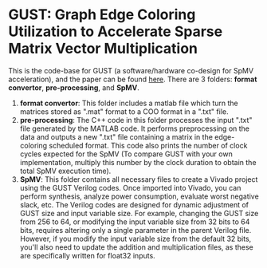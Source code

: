 # GUST: Graph Edge Coloring Utilization to Accelerate Sparse Matrix Vector Multiplication
This is the code-base for GUST (a software/hardware co-design for SpMV acceleration), and the paper can be found [here](https://www.to.be.added). There are 3 folders: **format convertor**, **pre-processing**, and **SpMV**.
1. **format convertor**: This folder includes a matlab file which turn the matrices stored as ".mat" format to a COO format in a ".txt" file.
2. **pre-processing**: The C++ code in this folder processes the input ".txt" file generated by the MATLAB code. It performs preprocessing on the data and outputs a new ".txt" file containing a matrix in the edge-coloring scheduled format.
   This code also prints the number of clock cycles expected for the SpMV (To compare GUST with your own implementation, multiply this number by the clock duration to obtain the total SpMV execution time).
3. **SpMV**: This folder contains all necessary files to create a Vivado project using the GUST Verilog codes. Once imported into Vivado, you can perform synthesis, analyze power consumption, evaluate worst negative slack, etc. The Verilog codes are designed for dynamic adjustment of GUST size and input variable size. For example, changing the GUST size from 256 to 64, or modifying the input variable size from 32 bits to 64 bits, requires altering only a single parameter in the parent Verilog file. However, if you modify the input variable size from the default 32 bits, you'll also need to update the addition and multiplication files, as these are specifically written for float32 inputs.
